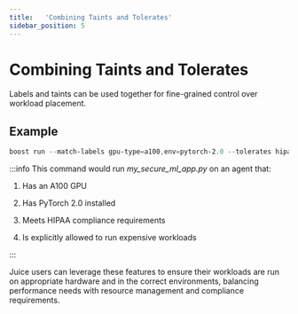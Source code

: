 ```yaml
---
title:   'Combining Taints and Tolerates'
sidebar_position: 5
---
```

# Combining Taints and Tolerates

Labels and taints can be used together for fine-grained control over workload placement. 

 
## Example 

```powershell
boost run --match-labels gpu-type=a100,env=pytorch-2.0 --tolerates hipaa-compliant=required,expensive-gpu=true my_secure_ml_app.py 
```
:::info
This command would run *my_secure_ml_app.py* on an agent that: 
 
1. Has an A100 GPU 

2. Has PyTorch 2.0 installed 

3. Meets HIPAA compliance requirements 

4. Is explicitly allowed to run expensive workloads 

:::

Juice users can leverage these features to ensure their workloads are run on appropriate hardware and in the correct environments, balancing performance needs with resource management and compliance requirements. 